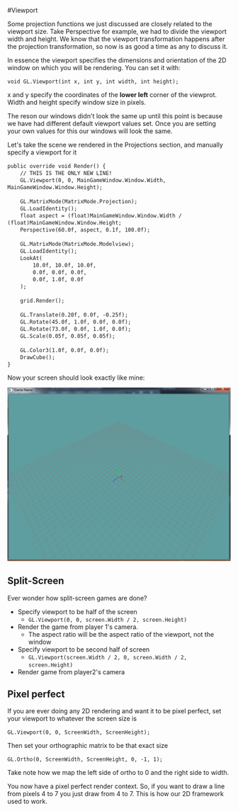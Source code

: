 #Viewport

Some projection functions we just discussed are closely related to the viewport size. Take Perspective for example, we had to divide the viewport width and height. We know that the viewport transformation happens after the projection transformation, so now is as good a time as any to discuss it.

In essence the viewport specifies the dimensions and orientation of the 2D window on which you will be rendering. You can set it with:

```
void GL.Viewport(int x, int y, int width, int height);
```

x and y specify the coordinates of the __lower left__ corner of the viewprot. Width and height specify window size in pixels. 

The reson our windows didn't look the same up until this point is because we have had different default viewport values set. Once you are setting your own values for this our windows will look the same.

Let's take the scene we rendered in the Projections section, and manually specify a viewport for it

```
public override void Render() {
    // THIS IS THE ONLY NEW LINE!
    GL.Viewport(0, 0, MainGameWindow.Window.Width, MainGameWindow.Window.Height);

    GL.MatrixMode(MatrixMode.Projection);
    GL.LoadIdentity();
    float aspect = (float)MainGameWindow.Window.Width / (float)MainGameWindow.Window.Height;
    Perspective(60.0f, aspect, 0.1f, 100.0f);

    GL.MatrixMode(MatrixMode.Modelview);
    GL.LoadIdentity();
    LookAt(
        10.0f, 10.0f, 10.0f,
        0.0f, 0.0f, 0.0f,
        0.0f, 1.0f, 0.0f
    );

    grid.Render();

    GL.Translate(0.20f, 0.0f, -0.25f);
    GL.Rotate(45.0f, 1.0f, 0.0f, 0.0f);
    GL.Rotate(73.0f, 0.0f, 1.0f, 0.0f);
    GL.Scale(0.05f, 0.05f, 0.05f);

    GL.Color3(1.0f, 0.0f, 0.0f);
    DrawCube();
}
```

Now your screen should look exactly like mine:

![VIEW](viewport.png)

## Split-Screen
Ever wonder how split-screen games are done? 

* Specify viewport to be half of the screen
  * ```GL.Viewport(0, 0, screen.Width / 2, screen.Height)```
* Render the game from player 1's camera. 
  * The aspect ratio will be the aspect ratio of the viewport, not the window
* Specify viewport to be second half of screen
  * ```GL.Viewport(screen.Width / 2, 0, screen.Width / 2, screen.Height)```
* Render game from player2's camera

## Pixel perfect
If you are ever doing any 2D rendering and want it to be pixel perfect, set your viewport to whatever the screen size is

```
GL.Viewport(0, 0, ScreenWidth, ScreenHeight);
```

Then set your orthographic matrix to be that exact size

```
GL.Ortho(0, ScreenWidth, ScreenHeight, 0, -1, 1);
```

Take note how we map the left side of ortho to 0 and the right side to width.

You now have a pixel perfect render context. So, if you want to draw a line from pixels 4 to 7 you just draw from 4 to 7. This is how our 2D framework used to work.